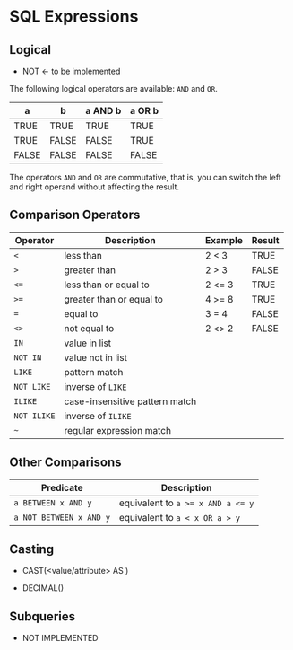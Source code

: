 # SQL Expressions

## Logical

* NOT <- to be implemented

The following logical operators are available: `AND` and `OR`.

a     | b     | a AND b | a OR b
----- | ----- | ------- | -------
TRUE  | TRUE  | TRUE    | TRUE
TRUE  | FALSE | FALSE   | TRUE
FALSE | FALSE | FALSE   | FALSE

The operators `AND` and `OR` are commutative, that is, you can switch the left and
right operand without affecting the result.

## Comparison Operators

Operator     | Description                    | Example | Result
------------ | ------------------------------ | ------- | ------
`<`          | less than                      | 2 < 3   | TRUE
`>`          | greater than                   | 2 > 3   | FALSE
`<=`         | less than or equal to          | 2 <= 3  | TRUE
`>=`         | greater than or equal to       | 4 >= 8  | TRUE
`=`          | equal to                       | 3 = 4   | FALSE
`<>`         | not equal to                   | 2 <> 2  | FALSE
`IN`         | value in list                  |         |
`NOT IN`     | value not in list              |         |
`LIKE`       | pattern match                  |         |
`NOT LIKE`   | inverse of `LIKE`              |         |
`ILIKE`      | case-insensitive pattern match |         |
`NOT ILIKE`  | inverse of `ILIKE`             |         |
`~`          | regular expression match       |         | 

## Other Comparisons

Predicate               | Description
----------------------- | ---------------------------------
`a BETWEEN x AND y`     | equivalent to `a >= x AND a <= y`
`a NOT BETWEEN x AND y` | equivalent to `a < x OR a > y`

## Casting

* CAST(<value/attribute> AS <type>)

* DECIMAL()

## Subqueries

* NOT IMPLEMENTED
